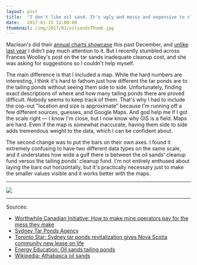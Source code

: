 ```yaml
---
layout: post
title:  "I don't like oil sand. It's ugly and messy and expensive to clean up."
date:   2017-01-15 12:00:00
thumbnail: /img/2017/01/oilsandsThumb.jpg
---
```


Maclean's did their [annual charts showcase](http://www.macleans.ca/economy/economicanalysis/75-charts-every-canadian-should-watch-in-2017/) this past December, and [unlike last year](http://3pats.ca/2015/12/13/financial-safety.html) I didn't pay much attention to it. But I recently stumbled across Frances Woolley's post on the tar sands inadequate cleanup cost, and she was asking for suggestions so I couldn't help myself.

The main difference is that I included a map. While the hard numbers are interesting, I think it's hard to fathom just how different the tar ponds are to the tailing ponds without seeing them side to side. Unfortunately, finding exact descriptions of where and how many tailing ponds there are proved difficult. Nobody seems to keep track of them. That's why I had to include the cop-out "location and size is approximate" because I'm running off a few different sources, guesses, and Google Maps. And god help me if I got the scale right — I know I'm close, but I now know why GIS is a field. Maps are hard. Even if the map is somewhat inaccurate, having them side to side adds tremendous weight to the data, which I can be confident about.

The second change was to put the bars on their own axes. I found it extremely confusing to have two different data types on the same scale, and it understates how wide a gulf there is between the oil sands' cleanup fund versus the tailing ponds' cleanup fund. I'm not entirely enthused about laying the bars out horizontally, but it's practically necessary just to make the smaller values visible and it works better with the maps.

* * *

<img src ="{{ site.baseurl }}/img/2017/01/oilsands.jpg" />

* * *

Sources: 

- [Worthwhile Canadian Initiative: How to make mine operators pay for the mess they make](http://worthwhile.typepad.com/worthwhile_canadian_initi/2016/12/saving-albertas-future.html)
- [Sydney Tar Ponds Agency](http://www.tarpondscleanup.ca)
- [Toronto Star: Sydney tar ponds revitalization gives Nova Scotia community new lease on life](https://www.thestar.com/news/canada/2012/04/29/sydney_tar_ponds_revitalization_gives_nova_scotia_community_new_lease_on_life.html)
- [Energy Education: Oil sands tailing ponds](http://energyeducation.ca/encyclopedia/Oil_sands_tailings_ponds)
- [Wikipedia: Athabasca oil sands](https://en.wikipedia.org/wiki/Athabasca_oil_sands)

